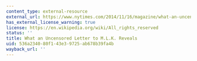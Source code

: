 ```yaml
---
content_type: external-resource
external_url: https://www.nytimes.com/2014/11/16/magazine/what-an-uncensored-letter-to-mlk-reveals.html
has_external_license_warning: true
license: https://en.wikipedia.org/wiki/All_rights_reserved
status: ''
title: What an Uncensored Letter to M.L.K. Reveals
uid: 536a2340-80f1-43e3-9725-ab678b39fa4b
wayback_url: ''
---
```

